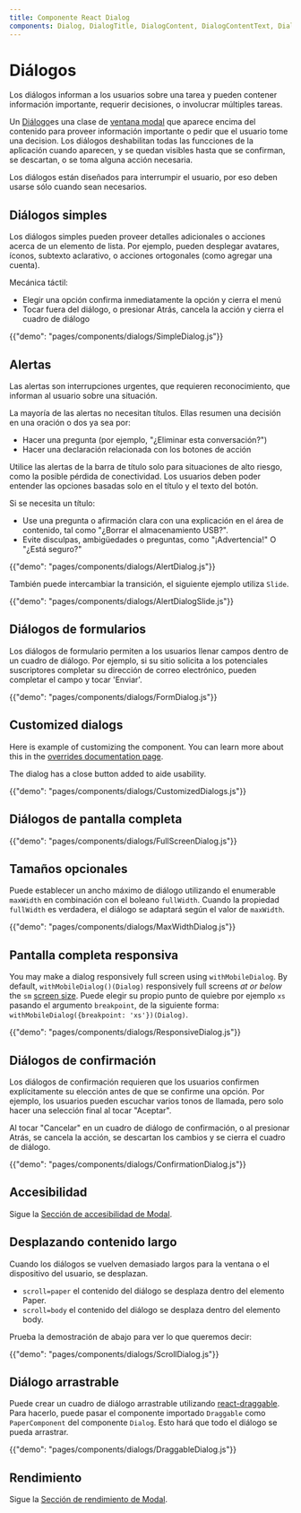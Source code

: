 ```yaml
---
title: Componente React Dialog
components: Dialog, DialogTitle, DialogContent, DialogContentText, DialogActions, Slide
---
```


# Diálogos

<p class="description">Los diálogos informan a los usuarios sobre una tarea y pueden contener información importante, requerir decisiones, o involucrar múltiples tareas.</p>

Un [Diálogo](https://material.io/design/components/dialogs.html)es una clase de [ventana modal](/components/modal/) que aparece encima del contenido para proveer información importante o pedir que el usuario tome una decision. Los diálogos deshabilitan todas las funcciones de la aplicación cuando aparecen, y se quedan visibles hasta que se confirman, se descartan, o se toma alguna acción necesaria.

Los diálogos están diseñados para interrumpir el usuario, por eso deben usarse sólo cuando sean necesarios.

## Diálogos simples

Los diálogos simples pueden proveer detalles adicionales o acciones acerca de un elemento de lista. Por ejemplo, pueden desplegar avatares, íconos, subtexto aclarativo, o acciones ortogonales (como agregar una cuenta).

Mecánica táctil:

- Elegir una opción confirma inmediatamente la opción y cierra el menú
- Tocar fuera del diálogo, o presionar Atrás, cancela la acción y cierra el cuadro de diálogo

{{"demo": "pages/components/dialogs/SimpleDialog.js"}}

## Alertas

Las alertas son interrupciones urgentes, que requieren reconocimiento, que informan al usuario sobre una situación.

La mayoría de las alertas no necesitan títulos. Ellas resumen una decisión en una oración o dos ya sea por:

- Hacer una pregunta (por ejemplo, "¿Eliminar esta conversación?")
- Hacer una declaración relacionada con los botones de acción

Utilice las alertas de la barra de título solo para situaciones de alto riesgo, como la posible pérdida de conectividad. Los usuarios deben poder entender las opciones basadas solo en el título y el texto del botón.

Si se necesita un título:

- Use una pregunta o afirmación clara con una explicación en el área de contenido, tal como "¿Borrar el almacenamiento USB?".
- Evite disculpas, ambigüedades o preguntas, como "¡Advertencia!" O "¿Está seguro?"

{{"demo": "pages/components/dialogs/AlertDialog.js"}}

También puede intercambiar la transición, el siguiente ejemplo utiliza `Slide`.

{{"demo": "pages/components/dialogs/AlertDialogSlide.js"}}

## Diálogos de formularios

Los diálogos de formulario permiten a los usuarios llenar campos dentro de un cuadro de diálogo. Por ejemplo, si su sitio solicita a los potenciales suscriptores completar su dirección de correo electrónico, pueden completar el campo y tocar 'Enviar'.

{{"demo": "pages/components/dialogs/FormDialog.js"}}

## Customized dialogs

Here is example of customizing the component. You can learn more about this in the [overrides documentation page](/customization/components/).

The dialog has a close button added to aide usability.

{{"demo": "pages/components/dialogs/CustomizedDialogs.js"}}

## Diálogos de pantalla completa

{{"demo": "pages/components/dialogs/FullScreenDialog.js"}}

## Tamaños opcionales

Puede establecer un ancho máximo de diálogo utilizando el enumerable `maxWidth` en combinación con el boleano `fullWidth`. Cuando la propiedad `fullWidth` es verdadera, el diálogo se adaptará según el valor de `maxWidth`.

{{"demo": "pages/components/dialogs/MaxWidthDialog.js"}}

## Pantalla completa responsiva

You may make a dialog responsively full screen using `withMobileDialog`. By default, `withMobileDialog()(Dialog)` responsively full screens *at or below* the `sm` [screen size](/customization/breakpoints/). Puede elegir su propio punto de quiebre por ejemplo `xs` pasando el argumento `breakpoint`, de la siguiente forma: `withMobileDialog({breakpoint: 'xs'})(Dialog)`.

{{"demo": "pages/components/dialogs/ResponsiveDialog.js"}}

## Diálogos de confirmación

Los diálogos de confirmación requieren que los usuarios confirmen explícitamente su elección antes de que se confirme una opción. Por ejemplo, los usuarios pueden escuchar varios tonos de llamada, pero solo hacer una selección final al tocar "Aceptar".

Al tocar "Cancelar" en un cuadro de diálogo de confirmación, o al presionar Atrás, se cancela la acción, se descartan los cambios y se cierra el cuadro de diálogo.

{{"demo": "pages/components/dialogs/ConfirmationDialog.js"}}

## Accesibilidad

Sigue la [Sección de accesibilidad de Modal](/components/modal/#accessibility).

## Desplazando contenido largo

Cuando los diálogos se vuelven demasiado largos para la ventana o el dispositivo del usuario, se desplazan.

- `scroll=paper` el contenido del diálogo se desplaza dentro del elemento Paper.
- `scroll=body` el contenido del diálogo se desplaza dentro del elemento body.

Prueba la demostración de abajo para ver lo que queremos decir:

{{"demo": "pages/components/dialogs/ScrollDialog.js"}}

## Diálogo arrastrable

Puede crear un cuadro de diálogo arrastrable utilizando [react-draggable](https://github.com/mzabriskie/react-draggable). Para hacerlo, puede pasar el componente importado `Draggable` como `PaperComponent` del componente `Dialog`. Esto hará que todo el diálogo se pueda arrastrar.

{{"demo": "pages/components/dialogs/DraggableDialog.js"}}

## Rendimiento

Sigue la [Sección de rendimiento de Modal](/components/modal/#performance).